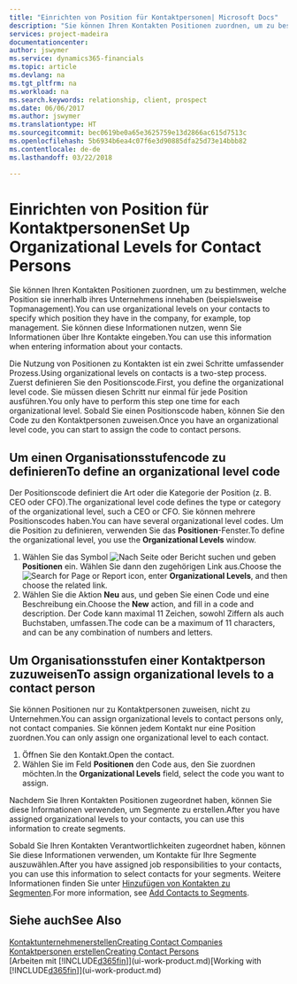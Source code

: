```yaml
---
title: "Einrichten von Position für Kontaktpersonen| Microsoft Docs"
description: "Sie können Ihren Kontakten Positionen zuordnen, um zu bestimmen, welche Position sie innerhalb ihres Unternehmens innehaben (beispielsweise Topmanagement)."
services: project-madeira
documentationcenter: 
author: jswymer
ms.service: dynamics365-financials
ms.topic: article
ms.devlang: na
ms.tgt_pltfrm: na
ms.workload: na
ms.search.keywords: relationship, client, prospect
ms.date: 06/06/2017
ms.author: jswymer
ms.translationtype: HT
ms.sourcegitcommit: bec0619be0a65e3625759e13d2866ac615d7513c
ms.openlocfilehash: 5b6934b6ea4c07f6e3d90885dfa25d73e14bbb82
ms.contentlocale: de-de
ms.lasthandoff: 03/22/2018

---
```

# <a name="set-up-organizational-levels-for-contact-persons"></a><span data-ttu-id="a72a0-103">Einrichten von Position für Kontaktpersonen</span><span class="sxs-lookup"><span data-stu-id="a72a0-103">Set Up Organizational Levels for Contact Persons</span></span>
<span data-ttu-id="a72a0-104">Sie können Ihren Kontakten Positionen zuordnen, um zu bestimmen, welche Position sie innerhalb ihres Unternehmens innehaben (beispielsweise Topmanagement).</span><span class="sxs-lookup"><span data-stu-id="a72a0-104">You can use organizational levels on your contacts to specify which position they have in the company, for example, top management.</span></span> <span data-ttu-id="a72a0-105">Sie können diese Informationen nutzen, wenn Sie Informationen über Ihre Kontakte eingeben.</span><span class="sxs-lookup"><span data-stu-id="a72a0-105">You can use this information when entering information about your contacts.</span></span>

<span data-ttu-id="a72a0-106">Die Nutzung von Positionen zu Kontakten ist ein zwei Schritte umfassender Prozess.</span><span class="sxs-lookup"><span data-stu-id="a72a0-106">Using organizational levels on contacts is a two-step process.</span></span> <span data-ttu-id="a72a0-107">Zuerst definieren Sie den Positionscode.</span><span class="sxs-lookup"><span data-stu-id="a72a0-107">First, you define the organizational level code.</span></span> <span data-ttu-id="a72a0-108">Sie müssen diesen Schritt nur einmal für jede Position ausführen.</span><span class="sxs-lookup"><span data-stu-id="a72a0-108">You only have to perform this step one time for each organizational level.</span></span> <span data-ttu-id="a72a0-109">Sobald Sie einen Positionscode haben, können Sie den Code zu den Kontaktpersonen zuweisen.</span><span class="sxs-lookup"><span data-stu-id="a72a0-109">Once you have an organizational level code, you can start to assign the code to contact persons.</span></span>

## <a name="to-define-an-organizational-level-code"></a><span data-ttu-id="a72a0-110">Um einen Organisationsstufencode zu definieren</span><span class="sxs-lookup"><span data-stu-id="a72a0-110">To define an organizational level code</span></span>
<span data-ttu-id="a72a0-111">Der Positionscode definiert die Art oder die Kategorie der Position (z. B. CEO oder CFO).</span><span class="sxs-lookup"><span data-stu-id="a72a0-111">The organizational level code defines the type or category of the organizational level, such a CEO  or CFO.</span></span> <span data-ttu-id="a72a0-112">Sie können mehrere Positionscodes haben.</span><span class="sxs-lookup"><span data-stu-id="a72a0-112">You can have several organizational level codes.</span></span> <span data-ttu-id="a72a0-113">Um die Position zu definieren, verwenden Sie das **Positionen**-Fenster.</span><span class="sxs-lookup"><span data-stu-id="a72a0-113">To define the organizational level, you use the **Organizational Levels** window.</span></span>

1. <span data-ttu-id="a72a0-114">Wählen Sie das Symbol ![Nach Seite oder Bericht suchen](media/ui-search/search_small.png "Nach Seite oder Bericht suchen") und geben **Positionen** ein. Wählen Sie dann den zugehörigen Link aus.</span><span class="sxs-lookup"><span data-stu-id="a72a0-114">Choose the ![Search for Page or Report](media/ui-search/search_small.png "Search for Page or Report icon") icon, enter **Organizational Levels**, and then choose the related link.</span></span>
2. <span data-ttu-id="a72a0-115">Wählen Sie die Aktion **Neu** aus, und geben Sie einen Code und eine Beschreibung ein.</span><span class="sxs-lookup"><span data-stu-id="a72a0-115">Choose the **New** action, and fill in a code and description.</span></span> <span data-ttu-id="a72a0-116">Der Code kann maximal 11 Zeichen, sowohl Ziffern als auch Buchstaben, umfassen.</span><span class="sxs-lookup"><span data-stu-id="a72a0-116">The code can be a maximum of 11 characters, and can be any combination of numbers and letters.</span></span>

## <a name="to-assign-organizational-levels-to-a-contact-person"></a><span data-ttu-id="a72a0-117">Um Organisationsstufen einer Kontaktperson zuzuweisen</span><span class="sxs-lookup"><span data-stu-id="a72a0-117">To assign organizational levels to a contact person</span></span>
<span data-ttu-id="a72a0-118">Sie können Positionen nur zu Kontaktpersonen zuweisen, nicht zu Unternehmen.</span><span class="sxs-lookup"><span data-stu-id="a72a0-118">You can assign organizational levels to contact persons only, not contact companies.</span></span> <span data-ttu-id="a72a0-119">Sie können jedem Kontakt nur eine Position zuordnen.</span><span class="sxs-lookup"><span data-stu-id="a72a0-119">You can only assign one organizational level to each contact.</span></span>

1. <span data-ttu-id="a72a0-120">Öffnen Sie den Kontakt.</span><span class="sxs-lookup"><span data-stu-id="a72a0-120">Open the contact.</span></span>
2. <span data-ttu-id="a72a0-121">Wählen Sie im Feld **Positionen** den Code aus, den Sie zuordnen möchten.</span><span class="sxs-lookup"><span data-stu-id="a72a0-121">In the **Organizational Levels** field, select the code you want to assign.</span></span>

<span data-ttu-id="a72a0-122">Nachdem Sie Ihren Kontakten Positionen zugeordnet haben, können Sie diese Informationen verwenden, um Segmente zu erstellen.</span><span class="sxs-lookup"><span data-stu-id="a72a0-122">After you have assigned organizational levels to your contacts, you can use this information to create segments.</span></span>

<span data-ttu-id="a72a0-123">Sobald Sie Ihren Kontakten Verantwortlichkeiten zugeordnet haben, können Sie diese Informationen verwenden, um Kontakte für Ihre Segmente auszuwählen.</span><span class="sxs-lookup"><span data-stu-id="a72a0-123">After you have assigned job responsibilities to your contacts, you can use this information to select contacts for your segments.</span></span> <span data-ttu-id="a72a0-124">Weitere Informationen finden Sie unter [Hinzufügen von Kontakten zu Segmenten](marketing-add-contact-segment.md).</span><span class="sxs-lookup"><span data-stu-id="a72a0-124">For more information, see [Add Contacts to Segments](marketing-add-contact-segment.md).</span></span>

## <a name="see-also"></a><span data-ttu-id="a72a0-125">Siehe auch</span><span class="sxs-lookup"><span data-stu-id="a72a0-125">See Also</span></span>
[<span data-ttu-id="a72a0-126">Kontaktunternehmenerstellen</span><span class="sxs-lookup"><span data-stu-id="a72a0-126">Creating Contact Companies</span></span>](marketing-create-contact-companies.md)  
[<span data-ttu-id="a72a0-127">Kontaktpersonen erstellen</span><span class="sxs-lookup"><span data-stu-id="a72a0-127">Creating Contact Persons</span></span>](marketing-create-contact-persons.md)  
<span data-ttu-id="a72a0-128">[Arbeiten mit [!INCLUDE[d365fin](includes/d365fin_md.md)]](ui-work-product.md)</span><span class="sxs-lookup"><span data-stu-id="a72a0-128">[Working with [!INCLUDE[d365fin](includes/d365fin_md.md)]](ui-work-product.md)</span></span>  

